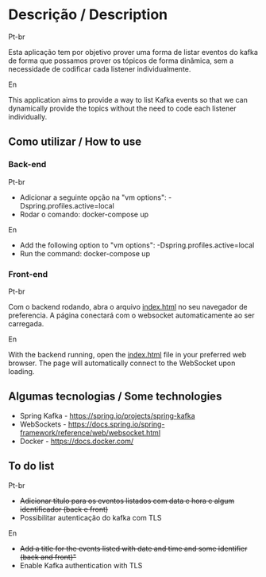 # Descrição / Description
Pt-br

Esta aplicação tem por objetivo prover uma forma de listar eventos do kafka de forma que possamos prover os tópicos de forma dinâmica, sem a necessidade de codificar cada listener individualmente.

En

This application aims to provide a way to list Kafka events so that we can dynamically provide the topics without the need to code each listener individually.


## Como utilizar / How to use

### Back-end
Pt-br
* Adicionar a seguinte opção na "vm options": -Dspring.profiles.active=local
* Rodar o comando: docker-compose up


En
* Add the following option to "vm options": -Dspring.profiles.active=local
* Run the command: docker-compose up

### Front-end
Pt-br

Com o backend rodando, abra o arquivo [index.html](front-end%2Findex.html) no seu navegador de preferencia.
A página conectará com o websocket automaticamente ao ser carregada.

En

With the backend running, open the [index.html](front-end%2Findex.html) file in your preferred web browser. The page will automatically connect to the WebSocket upon loading.

## Algumas tecnologias / Some technologies

* Spring Kafka - https://spring.io/projects/spring-kafka
* WebSockets - https://docs.spring.io/spring-framework/reference/web/websocket.html
* Docker - https://docs.docker.com/

## To do list
Pt-br
* ~~Adicionar título para os eventos listados com data e hora e algum identificador (back e front)~~
* Possibilitar autenticação do kafka com TLS
  
En
* ~~Add a title for the events listed with date and time and some identifier (back and front)"~~
* Enable Kafka authentication with TLS
